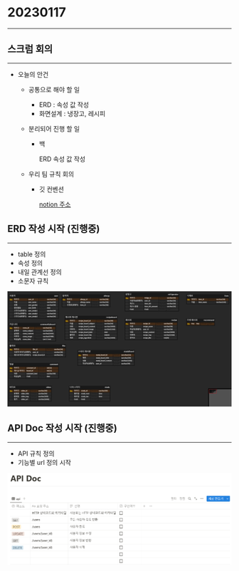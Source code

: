 # 20230117

---

## 스크럼 회의

---

- 오늘의 안건
    - 공통으로 해야 할 일
        - ERD : 속성 값 작성
        - 화면설계 : 냉장고, 레시피
    
    - 분리되어 진행 할 일
        - 백
            
            ERD 속성 값 작성
            
    
    - 우리 팀 규칙 회의
        - 깃 컨벤션
            
            [notion 주소](https://www.notion.so/105476d67d874fe4b6b37bea7951c3f8)
            

## ERD 작성 시작 (진행중)

---

- table 정의
- 속성 정의
- 내일 관계선 정의
- 소문자 규칙

![Untitled](./img/Untitled.png)

## API Doc 작성 시작 (진행중)

---

- API 규칙 정의
- 기능별 url 정의 시작

![Untitled](./img//Untitled%201.png)